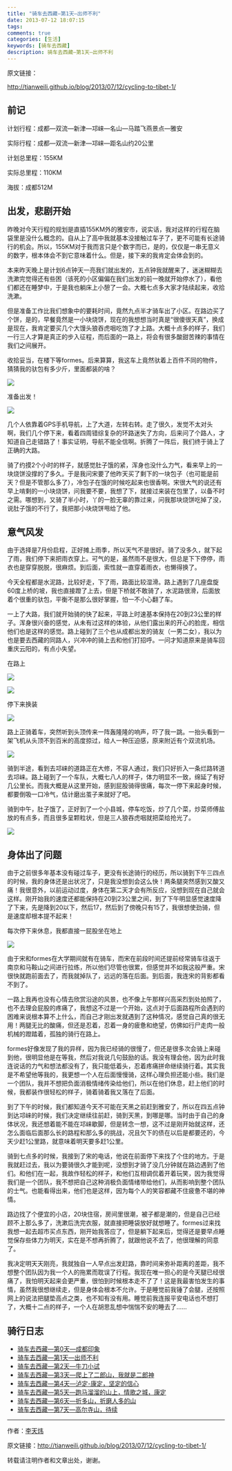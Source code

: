 ```yaml
---
title: "骑车去西藏—第1天—出师不利"
date: 2013-07-12 18:07:15
tags:
comments: true
categories: [生活]
keywords: [骑车去西藏]
description: 骑车去西藏—第1天—出师不利
---
```


<!--more-->
原文链接：

<http://tianweili.github.io/blog/2013/07/12/cycling-to-tibet-1/>

## 前记

计划行程：成都—双流—新津—邛崃—名山—马踏飞燕景点—雅安

实际行程：成都—双流—新津—邛崃—距名山约20公里

计划总里程：155KM

实际总里程：110KM

海拔：成都512M

## 出发，悲剧开始

昨晚对今天行程的规划是直插155KM外的雅安市，说实话，我对这样的行程在脑袋里是没什么概念的。自从上了高中我就基本没接触过车子了，更不可能有长途骑行的机会。所以，155KM对于我而言只是个数字而已，是的，仅仅是一串无意义的数字，根本体会不到它意味着什么。但是，接下来的我肯定会体会到的。

本来昨天晚上是计划6点钟天一亮我们就出发的，五点钟我就醒来了，迷迷糊糊去洗漱完觉得还有些困（该死的小区偏偏在我们出发的前一晚就开始停水了），看他们都还在睡梦中，于是我也躺床上小憩了一会。大概七点多大家才陆续起来，收拾洗漱。

但是准备工作比我们想象中的要耗时间，竟然九点半才骑车出了小区。在路边买了个饼，是的，早餐竟然是一小块烧饼，现在的我想想当时真是“很傻很天真”，换成是现在，我肯定要买几个大馒头狼吞虎咽吃饱了才上路。大概十点多的样子，我们一行三人才算是真正的步入征程，而后面的一路上，将会有很多酸甜苦辣的事情在我们之间展开。

收拾妥当，在楼下等formes。后来算算，我这车上竟然驮着上百件不同的物件，猜猜我的驮包有多少斤，里面都装的啥？ 

![](http://7u2i08.com1.z0.glb.clouddn.com/cycling-to-tibet/cycling-to-tibet-36.jpg)

准备出发！

![](http://7u2i08.com1.z0.glb.clouddn.com/cycling-to-tibet/cycling-to-tibet-37.jpg)

几个人依靠着GPS手机导航，上了大道，左转右转。走了很久，发觉不太对头啊，我们几个停下来，看着四周错综复杂的环路迷失了方向，后来问了个路人，才知道自己走错路了！事实证明，导航不能全信啊。折腾了一阵后，我们终于骑上了正确的大路。

骑了约摸2个小时的样子，就感觉肚子饿的紧，浑身也没什么力气，看来早上的一块烧饼没撑的了多久。于是我问宋要了他昨天买了剩下的一块包子（也可能是前天？但是不管那么多了），冷包子在饿的时候吃起来也很香啊。宋很大气的说还有早上啃剩的一小块烧饼，问我要不要，我想了下，就接过来装在包里了，以备不时之需。哪想到，又骑了半小时，丫的一脸无辜的靠过来，问我那块烧饼吃掉了没，说肚子饿的不行了，我把那小块烧饼甩给了他。

## 意气风发

由于选择是7月份启程，正好摊上雨季，所以天气不是很好。骑了没多久，就下起了雨，我们停下来把雨衣穿上。可气的是，虽然雨不是很大，但总是下下停停，雨衣也是穿穿脱脱，很麻烦。到后面，索性就一直穿着雨衣，也懒得换了。

今天全程都是水泥路，比较好走，下了雨，路面比较湿滑。路上遇到了几座盘旋60度上桥的坡，我也直接蹬了上去，但是下桥就不敢骑了，水泥路很滑，后面放着个很重的驮包，平衡不是那么很好掌握，怕一不小心翻了车。

一上了大路，我们就开始骑的快了起来，平路上时速基本保持在20到23公里的样子。浑身很兴奋的感觉，从未有过这样的体验，从他们露出来的开心的脸庞，相信他们也是这样的感觉。路上碰到了三个也从成都出发的骑友（一男二女），我以为也是要去西藏的同路人，兴冲冲的骑上去和他们打招呼。一问才知道原来是骑车回重庆云阳的，有点小失望。

在路上

![](http://7u2i08.com1.z0.glb.clouddn.com/cycling-to-tibet/cycling-to-tibet-38.jpg)

![](http://7u2i08.com1.z0.glb.clouddn.com/cycling-to-tibet/cycling-to-tibet-39.jpg)

停下来换装

![](http://7u2i08.com1.z0.glb.clouddn.com/cycling-to-tibet/cycling-to-tibet-40.jpg)

路上正骑着车，突然听到头顶传来一阵轰隆隆的响声，吓了我一跳。一抬头看到一架飞机从头顶不到百米的高度掠过，给人一种压迫感，原来附近有个双流机场。

![](http://7u2i08.com1.z0.glb.clouddn.com/cycling-to-tibet/cycling-to-tibet-41.jpg)

骑到半途，看到去邛崃的道路正在大修，不容人通过，我们只好折入一条烂路转道去邛崃。路上碰到了一个车队，大概七八人的样子，体力明显不一致，绵延了有好几公里长。而我大概是从这里开始，感到屁股骑得很痛，每次一停下来起身时候，都要倒吸一口冷气，估计磨出茧子来就好了吧。

骑到中午，肚子饿了，正好到了一个小县城，停车吃饭，炒了几个菜，炒菜师傅盐放的有点多，而且很多呈颗粒状，但是三人狼吞虎咽就把菜给抢光了。

![](http://7u2i08.com1.z0.glb.clouddn.com/cycling-to-tibet/cycling-to-tibet-42.jpg)

## 身体出了问题

由于之前很多年基本没有碰过车子，更没有长途骑行的经历，所以骑到下午三四点的时候，我的身体还是出状况了，只是我没想到会这么快！两条腿突然感到又酸又痛！我很意外，以前运动过度，身体在第二天才会有所反应，没想到现在自己就会这样。刚开始我的速度还都能保持在20到23公里之间，到了下午明显感觉速度降了下来，先是降到20以下，然后17，然后到了傍晚只有15了，我很想使劲骑，但是速度却根本提不起来！

每次停下来休息，我都直接一屁股坐在地上

![](http://7u2i08.com1.z0.glb.clouddn.com/cycling-to-tibet/cycling-to-tibet-43.jpg)

由于宋和formes在大学期间就有在骑车，而宋在前段时间还提前经常骑车往返于南京和马鞍山之间进行拉练，所以他们尽管也很累，但感觉并不如我这般严重。宋很快就跑前面去了，而我就掉队了，远远的落在后面。到后面，我连宋的背影都看不到了。

一路上我再也没有心情去欣赏沿途的风景，也不像上午那样兴高采烈到处拍照了，也不去理会屁股的疼痛了，我想这不过是一个开始，这点对于后面路程所会遇到的困难来说根本算不上什么，而自己才刚出发就遇到了这种情况，感觉自己真的很无用！两腿无比的酸痛，但还是忍着，忍着一身的疲惫和绝望，仿佛如行尸走肉一般机械的蹬踏着，孤独的骑行在路上。

formes好像发现了我的异样，因为我已经骑的很慢了，但还是很多次会骑上来碰到他，很明显他是在等我，然后对我说几句鼓励的话。我没有理会他，因为此时我连说话的力气和想法都没有了，我只能低着头，忍着疼痛拼命继续骑行着。其实我是不希望他等我的，我更想一个人在后面慢慢骑，这样心理负担还能小些。我们是一个团队，我并不想把负面消极情绪传染给他们，所以在他们休息，赶上他们的时候，我都装作很轻松的样子，骑着骑着我又落在了后面。

到了下午的时候，我们都知道今天不可能在天黑之前赶到雅安了，所以在四五点钟到达邛崃的时候，我们决定继续往前赶，骑到天黑，到哪是哪。当时由于自己的身体状况，我还想着能不能在邛崃歇脚，但是转念一想，这不过是刚开始就这样，还怎么面临后面那么长的路程和那么多的挑战，况且欠下的债在以后是都要还的，今天少赶1公里路，就意味着明天要多赶1公里。

骑到七点多的时候，我接到了宋的电话，他说在前面停下来找了个住的地方。于是我就赶过去，我以为要骑很久才能到呢，没想到才骑了没几分钟就在路边遇到了他们。和他们在一起，我故作轻松的样子，和他们互相调侃着开着玩笑，因为我觉得我们是一个团队，我不想把自己这种消极负面情绪带给他们，从而影响到整个团队的士气。也能看得出来，他们也是这样，因为每个人的笑容都藏不住疲惫不堪的神情。

路边找了个便宜的小店，20块住宿，房间里很潮，被子都是潮的，但是自己已经顾不上那么多了，洗漱后洗完衣服，就直接把睡袋放好就想睡了。formes过来找我想一起去超市买点东西，刚开始我答应了，但是躺下起来后，觉得还是要早点睡觉保存些体力为明天，实在是不想再折腾了，就跟他说不去了，他很理解的同意了。

我决定明天天刚亮，我就独自一人早点出发赶路，靠时间来弥补距离的差距，我不想整个团队因为我一个人的拖累而耽误了行程。我现在唯一担心的是今天腿已经很痛了，我怕明天起来会更严重，很怕到时候根本走不了了！这是我最害怕发生的事情，虽然我很想继续走，但是身体会根本不允许。于是睡觉前我锤了会腿，还按照网上的说法把腿垫高点之类，也不知有没有用。睡觉前我连报平安电话也不想打了，大概十二点的样子，一个人在胡思乱想中惴惴不安的睡去了……

## 骑行日志

* [骑车去西藏—第0天—成都印象](http://tianweili.github.io/blog/2013/03/11/cycling-to-tibet-0/)
* [骑车去西藏—第1天—出师不利](http://tianweili.github.io/blog/2013/07/12/cycling-to-tibet-1/)
* [骑车去西藏—第2天—牛刀小试](http://tianweili.github.io/blog/2013/07/13/cycling-to-tibet-2/)
* [骑车去西藏—第3天—爬上了二郎山，我就是二郎神](http://tianweili.github.io/blog/2013/07/14/cycling-to-tibet-3/)
* [骑车去西藏—第4天—泸定-康定，坚定的信心](http://tianweili.github.io/blog/2013/07/15/cycling-to-tibet-4/)
* [骑车去西藏—第5天—跑马溜溜的山上，情歌之城，康定](http://tianweili.github.io/blog/2013/07/16/cycling-to-tibet-5/)
* [骑车去西藏—第6天—折多山，折磨人多的山](http://tianweili.github.io/blog/2013/07/17/cycling-to-tibet-6/)
* [骑车去西藏—第7天—高尔寺山，待续](http://tianweili.github.io/blog/2013/07/18/cycling-to-tibet-7/)

---

作者：[李天炜](http://tianweili.github.io/)

原文链接：<http://tianweili.github.io/blog/2013/07/12/cycling-to-tibet-1/>

转载请注明作者和文章出处，谢谢。